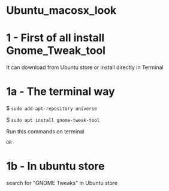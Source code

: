 # Ubuntu_macosx_look


# 1 - First of all install Gnome_Tweak_tool
It can download from Ubuntu store or install directly in Terminal

#  1a - The terminal way

$ `sudo add-apt-repository universe`

$ `sudo apt install gnome-tweak-tool`


Run this commands on terminal

	OR

# 1b - In ubuntu store


search for "GNOME Tweaks" in Ubuntu store



